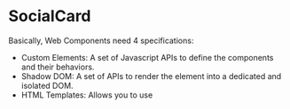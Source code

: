 # SocialCard

Basically, Web Components need 4 specifications:

- Custom Elements: A set of Javascript APIs to define the components and their behaviors.
- Shadow DOM: A set of APIs to render the element into a dedicated and isolated DOM.
- HTML Templates: Allows you to use <template> and <slot> tags to define a portion of HTML to reuse in which slots could be filled with variable content.
- ES Modules: A specification to import and use Javascript Modules to create an agnostic modular approach.
